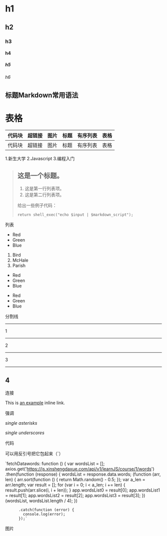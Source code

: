 # h1
## h2
### h3
#### h4 
##### h5
###### h6

## 标题Markdown常用语法 

# 表格

代码块|超链接|图片|标题|有序列表|表格
---|---|---|---|---|---
代码块|超链接|图片|标题|有序列表|表格


1.新生大学
2.Javascript
3.编程入门

> ## 这是一个标题。
> 
> 1.   这是第一行列表项。
> 2.   这是第二行列表项。
> 
> 给出一些例子代码：
> 
>     return shell_exec("echo $input | $markdown_script");

列表

*   Red
*   Green
*   Blue

1.  Bird
2.  McHale
3.  Parish

+   Red
+   Green
+   Blue

-   Red
-   Green
-   Blue

分割线

* * *
1
***
2
*****
3
- - -
4
---------------------------------------


连接

This is [an example](http://example.com/ "Title") inline link.

强调

*single asterisks*

_single underscores_

代码

可以用反引号把它包起来（`）


`fetchDatawords: function () {
        var wordsList = [];
        axios.get('https://js.xinshengdaxue.com/api/v1/learnJS/course/1/words')
          .then(function (response) {
            wordsList = response.data.words;
            (function (arr, len) {
              arr.sort(function () { return Math.random() - 0.5; });
              var a_len = arr.length;
              var result = [];
              for (var i = 0; i < a_len; i += len) {
                result.push(arr.slice(i, i + len));
              }
              app.wordsList0 = result[0];
              app.wordsList1 = result[1];
              app.wordsList2 = result[2];
              app.wordsList3 = result[3];
            })(wordsList, wordsList.length / 4);
          })

          .catch(function (error) {
            console.log(error);
          });`

图片 

[名称]: url/to/image  "Optional title attribute"
